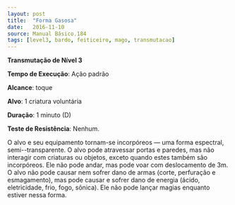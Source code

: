 ```yaml
---
layout: post
title:  "Forma Gasosa"
date:   2016-11-10
source: Manual Básico.184
tags: [level3, bardo, feiticeiro, mago, transmutacao]
---
```


**Transmutação de Nível 3**

**Tempo de Execução**: Ação padrão

**Alcance**: toque

**Alvo**: 1 criatura voluntária

**Duração**: 1 minuto (D)

**Teste de Resistência**: Nenhum.

O alvo e seu equipamento tornam-se incorpóreos — uma forma espectral, semi--transparente. O alvo pode atravessar portas e paredes, mas não interagir com criaturas ou objetos, exceto quando estes também são 
incorpóreos. Ele não pode andar, mas pode voar com deslocamento de 3m. O alvo não pode causar nem sofrer dano de armas (corte, perfuração e esmagamento), mas pode causar e sofrer dano de energia (ácido, eletricidade, frio, fogo, sônica). 
Ele não pode lançar magias enquanto estiver nessa forma.
